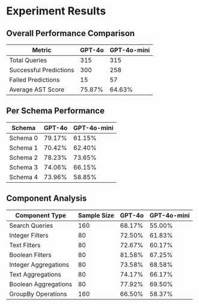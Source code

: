 # Experiment Results

## Overall Performance Comparison

| Metric | GPT-4o | GPT-4o-mini |
|--------|--------|-------------|
| Total Queries | 315 | 315 |
| Successful Predictions | 300 | 258 |
| Failed Predictions | 15 | 57 |
| Average AST Score | 75.87% | 64.63% |

## Per Schema Performance

| Schema | GPT-4o | GPT-4o-mini |
|--------|--------|-------------|
| Schema 0 | 79.17% | 61.15% |
| Schema 1 | 70.42% | 62.40% |
| Schema 2 | 78.23% | 73.65% |
| Schema 3 | 74.06% | 66.15% |
| Schema 4 | 73.96% | 58.85% |

## Component Analysis

| Component Type | Sample Size | GPT-4o | GPT-4o-mini |
|---------------|-------------|---------|-------------|
| Search Queries | 160 | 68.17% | 55.00% |
| Integer Filters | 80 | 72.50% | 61.83% |
| Text Filters | 80 | 72.67% | 60.17% |
| Boolean Filters | 80 | 81.58% | 67.25% |
| Integer Aggregations | 80 | 73.58% | 68.58% |
| Text Aggregations | 80 | 74.17% | 66.17% |
| Boolean Aggregations | 80 | 77.92% | 69.50% |
| GroupBy Operations | 160 | 66.50% | 58.37% |